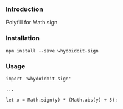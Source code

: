 ### Introduction

Polyfill for Math.sign

### Installation

```language-shell
npm install --save whydoidoit-sign
```

### Usage

```language-javascript
import 'whydoidoit-sign'

...

let x = Math.sign(y) * (Math.abs(y) + 5); 
 

```

